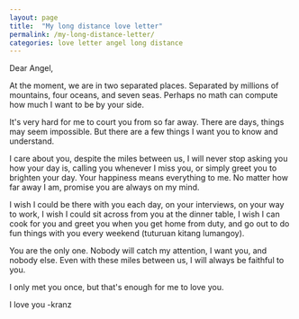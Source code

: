 ```yaml
---
layout: page
title:  "My long distance love letter"
permalink: /my-long-distance-letter/
categories: love letter angel long distance
---
```


Dear Angel,

At the moment, we are in two separated places. Separated by millions of mountains, four oceans, and seven seas. Perhaps no math can compute how much I want to be by your side.

It's very hard for me to court you from so far away. There are days, things may seem impossible. But there are a few things I want you to know and understand.

I care about you, despite the miles between us, I will never stop asking you how your day is, calling you whenever I miss you, or simply greet you to brighten your day. Your happiness means everything to me. No matter how far away I am, promise you are always on my mind.

I wish I could be there with you each day, on your interviews, on your way to work, I wish I could sit across from you at the dinner table, I wish I can cook for you and greet you when you get home from duty, and go out to do fun things with you every weekend (tuturuan kitang lumangoy). 

You are the only one. Nobody will catch my attention, I  want you, and nobody else. Even with these miles between us, I will always be faithful to you.

I only met you once, but that's enough for me to love you.

I love you
-kranz